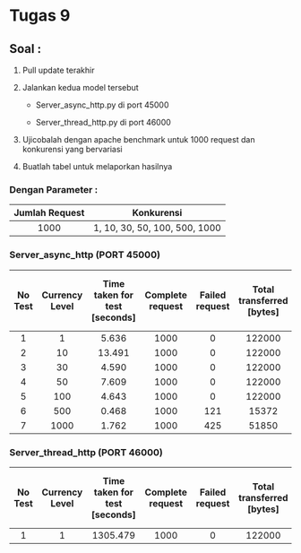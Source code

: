 # Tugas 9

## Soal :

1. Pull update terakhir

2. Jalankan kedua model tersebut

    - Server_async_http.py di port 45000

    - Server_thread_http.py di port 46000

3. Ujicobalah dengan apache benchmark untuk 1000 request dan konkurensi yang bervariasi

4. Buatlah tabel untuk melaporkan hasilnya

### Dengan Parameter :

| Jumlah Request | Konkurensi | 
| :-------------: | :-------------: |
| 1000 | 1, 10, 30, 50, 100, 500, 1000 | 

### Server_async_http (PORT 45000)

| No Test | Currency Level | Time taken for test [seconds] | Complete request | Failed request | Total transferred [bytes] | Request per second [#/sec] {mean} | Time per request [ms] (means) | Transfer rate [Kbytes/sec] |
| :-------------: | :-------------: | :-------------: | :-------------: | :-------------: | :-------------: | :-------------: | :-------------: | :-------------: |
| 1 | 1 | 5.636 | 1000 | 0 | 122000 | 177.44 | 5.636 | 21.14 |
| 2 | 10 | 13.491 | 1000 | 0 | 122000 | 74.12 | 134.911 | 8.83 |
| 3 | 30 | 4.590 | 1000 | 0 | 122000 | 217.88 | 137.691 | 25.96 |
| 4 | 50 | 7.609 | 1000 | 0 | 122000 | 131.42 | 380.466 | 15.66 |
| 5 | 100 | 4.643 | 1000 | 0 | 122000 | 215.37 | 464.327 | 25.66 |
| 6 | 500 | 0.468 | 1000 | 121 | 15372 | 2138.17 | 233.845 | 32.10 |
| 7 | 1000 | 1.762 | 1000 | 425 | 51850 | 576.40 | 1762.410 | 28.73 |

### Server_thread_http (PORT 46000)

| No Test | Currency Level | Time taken for test [seconds] | Complete request | Failed request | Total transferred [bytes] | Request per second [#/sec] {mean} | Time per request [ms] (means) | Transfer rate [Kbytes/sec] |
| :-------------: | :-------------: | :-------------: | :-------------: | :-------------: | :-------------: | :-------------: | :-------------: | :-------------: |
| 1 | 1 | 1305.479 | 1000 | 0 | 122000 | 0.77 | 1305.479 | 0.09 |
